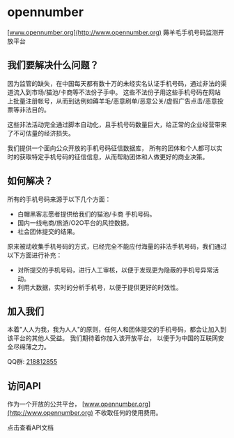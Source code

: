 # opennumber

[www.opennumber.org](http://www.opennumber.org)  薅羊毛手机号码监测开放平台

## 我们要解决什么问题？
因为监管的缺失，在中国每天都有数十万的未经实名认证手机号码，通过非法的渠道流入到市场/猫池/卡商等不法份子手中。
这些不法份子用这些手机号码在网站上批量注册帐号，从而到达例如薅羊毛/恶意刷单/恶意公关/虚假广告点击/恶意投票等非法目的。

这些非法活动完全通过脚本自动化，且手机号码数量巨大，给正常的企业经营带来了不可估量的经济损失。

我们提供一个面向公众开放的手机号码征信数据库， 所有的团体和个人都可以实时的获取特定手机号码的征信信息，从而帮助团体和人做更好的商业决策。

## 如何解决？
所有的手机号码来源于以下几个方面：
- 白帽黑客志愿者提供给我们的猫池/卡商 手机号码。
- 国内一线电商/旅游/O2O平台的风控数据。
- 社会团体提交的结果。

原来被动收集手机号码的方式，已经完全不能应付海量的非法手机号码，我们通过以下方面进行补充：
- 对所提交的手机号码，进行人工审核，以便于发现更为隐蔽的手机号异常活动。
- 利用大数据，实时的分析手机号，以便于提供更好的时效性。


## 加入我们
本着"人人为我，我为人人"的原则，任何人和团体提交的手机号码，都会让加入到该平台的其他人受益。
我们期待着你加入该开放平台， 以便于为中国的互联网安全尽绵薄之力。

QQ群: [218812855](http://jq.qq.com/?_wv=1027&k=28f39rl)


## 访问API
作为一个开放的公共平台， [www.opennumber.org](http://www.opennumber.org) 不收取任何的使用费用。

点击查看API文档


